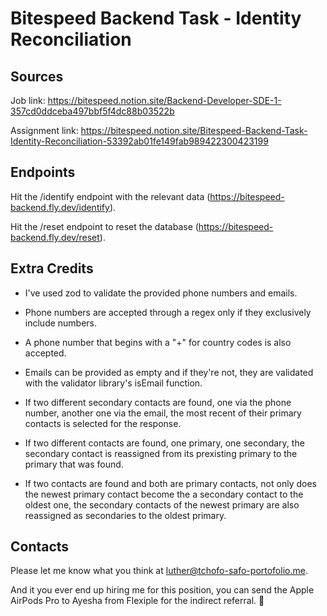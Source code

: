 # Bitespeed Backend Task - Identity Reconciliation

## Sources

Job link: https://bitespeed.notion.site/Backend-Developer-SDE-1-357cd0ddceba497bbf5f4dc88b03522b

Assignment link: https://bitespeed.notion.site/Bitespeed-Backend-Task-Identity-Reconciliation-53392ab01fe149fab989422300423199

## Endpoints

Hit the /identify endpoint with the relevant data (https://bitespeed-backend.fly.dev/identify).

Hit the /reset endpoint to reset the database (https://bitespeed-backend.fly.dev/reset).

## Extra Credits

- I've used zod to validate the provided phone numbers and emails.
- Phone numbers are accepted through a regex only if they exclusively include numbers.
- A phone number that begins with a "+" for country codes is also accepted.
- Emails can be provided as empty and if they're not, they are validated with the validator library's isEmail function.

- If two different secondary contacts are found, one via the phone number, another one via the email, the most recent of their primary contacts is selected for the response.
- If two different contacts are found, one primary, one secondary, the secondary contact is reassigned from its prexisting primary to the primary that was found.
- If two contacts are found and both are primary contacts, not only does the newest primary contact become the a secondary contact to the oldest one, the secondary contacts of the newest primary are also reassigned as secondaries to the oldest primary.

## Contacts

Please let me know what you think at luther@tchofo-safo-portofolio.me.

And it you ever end up hiring me for this position, you can send the Apple AirPods Pro to Ayesha from Flexiple for the indirect referral. 🙂

